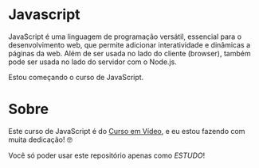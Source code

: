 # Javascript
 JavaScript é uma linguagem de programação versátil, essencial para o desenvolvimento web, que permite adicionar interatividade e dinâmicas a páginas da web. Além de ser usada no lado do cliente (browser), também pode ser usada no lado do servidor com o Node.js. 
 
 Estou começando o curso de JavaScript.

# Sobre
 Este curso de JavaScript é do <a href="https://www.cursoemvideo.com/">Curso em Vídeo</a>, e eu estou fazendo com muita dedicação! 🤓

 Você só poder usar este repositório apenas como <em>ESTUDO</em>!
